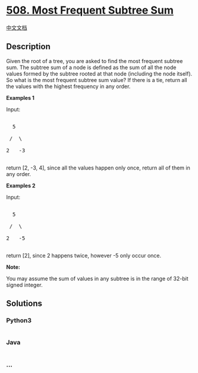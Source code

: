 # [508. Most Frequent Subtree Sum](https://leetcode.com/problems/most-frequent-subtree-sum)

[中文文档](/solution/0500-0599/0508.Most%20Frequent%20Subtree%20Sum/README.md)

## Description

<p>
Given the root of a tree, you are asked to find the most frequent subtree sum. The subtree sum of a node is defined as the sum of all the node values formed by the subtree rooted at that node (including the node itself). So what is the most frequent subtree sum value? If there is a tie, return all the values with the highest frequency in any order.
</p>

<p><b>Examples 1</b><br>
Input:
<pre>
  5
 /  \
2   -3
</pre>
return [2, -3, 4], since all the values happen only once, return all of them in any order.
</p>

<p><b>Examples 2</b><br>
Input:
<pre>
  5
 /  \
2   -5
</pre>
return [2], since 2 happens twice, however -5 only occur once.
</p>

<p><b>Note:</b>
You may assume the sum of values in any subtree is in the range of 32-bit signed integer.
</p>

## Solutions

<!-- tabs:start -->

### **Python3**

```python

```

### **Java**

```java

```

### **...**

```

```

<!-- tabs:end -->
